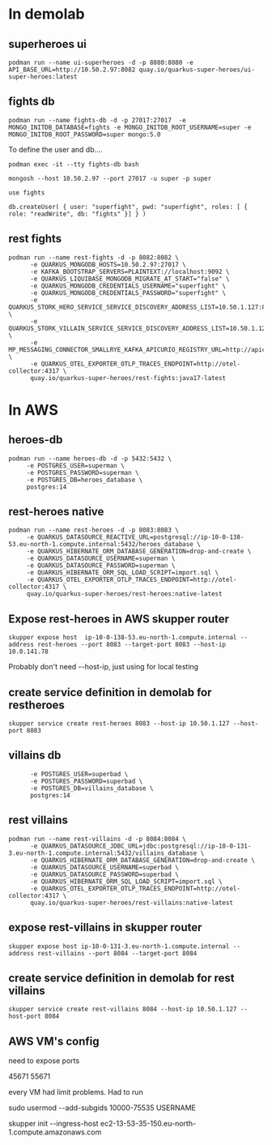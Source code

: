  # In demolab
 
 ## superheroes ui
```
podman run --name ui-superheroes -d -p 8080:8080 -e API_BASE_URL=http://10.50.2.97:8082 quay.io/quarkus-super-heroes/ui-super-heroes:latest
```
 
 
 ## fights db 
 
```
podman run --name fights-db -d -p 27017:27017  -e MONGO_INITDB_DATABASE=fights -e MONGO_INITDB_ROOT_USERNAME=super -e MONGO_INITDB_ROOT_PASSWORD=super mongo:5.0
```

To define the user and db....

```
podman exec -it --tty fights-db bash
```

```
mongosh --host 10.50.2.97 --port 27017 -u super -p super
```

```
use fights
```

```
db.createUser( { user: "superfight", pwd: "superfight", roles: [ { role: "readWrite", db: "fights" }] } )
```

## rest fights
```
podman run --name rest-fights -d -p 8082:8082 \
      -e QUARKUS_MONGODB_HOSTS=10.50.2.97:27017 \
      -e KAFKA_BOOTSTRAP_SERVERS=PLAINTEXT://localhost:9092 \
      -e QUARKUS_LIQUIBASE_MONGODB_MIGRATE_AT_START="false" \
      -e QUARKUS_MONGODB_CREDENTIALS_USERNAME="superfight" \
      -e QUARKUS_MONGODB_CREDENTIALS_PASSWORD="superfight" \
      -e QUARKUS_STORK_HERO_SERVICE_SERVICE_DISCOVERY_ADDRESS_LIST=10.50.1.127:8083 \
      -e QUARKUS_STORK_VILLAIN_SERVICE_SERVICE_DISCOVERY_ADDRESS_LIST=10.50.1.127:8084 \
      -e MP_MESSAGING_CONNECTOR_SMALLRYE_KAFKA_APICURIO_REGISTRY_URL=http://apicurio:8086/apis/registry/v2 \
      -e QUARKUS_OTEL_EXPORTER_OTLP_TRACES_ENDPOINT=http://otel-collector:4317 \
      quay.io/quarkus-super-heroes/rest-fights:java17-latest
```


# In AWS

## heroes-db
```
podman run --name heroes-db -d -p 5432:5432 \
     -e POSTGRES_USER=superman \
     -e POSTGRES_PASSWORD=superman \
     -e POSTGRES_DB=heroes_database \
     postgres:14
```
## rest-heroes native
```
podman run --name rest-heroes -d -p 8083:8083 \
     -e QUARKUS_DATASOURCE_REACTIVE_URL=postgresql://ip-10-0-138-53.eu-north-1.compute.internal:5432/heroes_database \
     -e QUARKUS_HIBERNATE_ORM_DATABASE_GENERATION=drop-and-create \
     -e QUARKUS_DATASOURCE_USERNAME=superman \
     -e QUARKUS_DATASOURCE_PASSWORD=superman \
     -e QUARKUS_HIBERNATE_ORM_SQL_LOAD_SCRIPT=import.sql \
     -e QUARKUS_OTEL_EXPORTER_OTLP_TRACES_ENDPOINT=http://otel-collector:4317 \
     quay.io/quarkus-super-heroes/rest-heroes:native-latest
```



## Expose rest-heroes in AWS skupper router 

```
skupper expose host  ip-10-0-138-53.eu-north-1.compute.internal --address rest-heroes --port 8083 --target-port 8083 --host-ip 10.0.141.78
```

Probably don't need --host-ip, just using for local testing

## create service definition in demolab  for restheroes

```
skupper service create rest-heroes 8083 --host-ip 10.50.1.127 --host-port 8083
```

## villains db

```podman run --name villains-db -d -p 5432:5432 \
      -e POSTGRES_USER=superbad \
      -e POSTGRES_PASSWORD=superbad \
      -e POSTGRES_DB=villains_database \
      postgres:14
```
## rest villains 

```
podman run --name rest-villains -d -p 8084:8084 \
      -e QUARKUS_DATASOURCE_JDBC_URL=jdbc:postgresql://ip-10-0-131-3.eu-north-1.compute.internal:5432/villains_database \
      -e QUARKUS_HIBERNATE_ORM_DATABASE_GENERATION=drop-and-create \
      -e QUARKUS_DATASOURCE_USERNAME=superbad \
      -e QUARKUS_DATASOURCE_PASSWORD=superbad \
      -e QUARKUS_HIBERNATE_ORM_SQL_LOAD_SCRIPT=import.sql \
      -e QUARKUS_OTEL_EXPORTER_OTLP_TRACES_ENDPOINT=http://otel-collector:4317 \
      quay.io/quarkus-super-heroes/rest-villains:native-latest
```

## expose rest-villains in skupper router

```
skupper expose host ip-10-0-131-3.eu-north-1.compute.internal --address rest-villains --port 8084 --target-port 8084
```

## create service definition in demolab for rest villains

```
skupper service create rest-villains 8084 --host-ip 10.50.1.127 --host-port 8084
```

## AWS VM's config

need to expose ports

45671
55671

every VM had limit problems. Had to run

sudo usermod --add-subgids 10000-75535 USERNAME


skupper init --ingress-host ec2-13-53-35-150.eu-north-1.compute.amazonaws.com